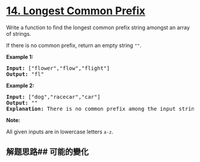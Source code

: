 # [14. Longest Common Prefix](https://leetcode-cn.com/problems/longest-common-prefix/)
Write a function to find the longest common prefix string amongst an array of strings.

If there is no common prefix, return an empty string <code>&#34;&#34;</code>.

**Example 1:**


<pre><strong>Input: </strong>[&#34;flower&#34;,&#34;flow&#34;,&#34;flight&#34;]
<strong>Output:</strong> &#34;fl&#34;
</pre>

**Example 2:**


<pre><strong>Input: </strong>[&#34;dog&#34;,&#34;racecar&#34;,&#34;car&#34;]
<strong>Output:</strong> &#34;&#34;
<strong>Explanation:</strong> There is no common prefix among the input strings.
</pre>

**Note:**

All given inputs are in lowercase letters <code>a-z</code>.
## 解题思路## 可能的變化